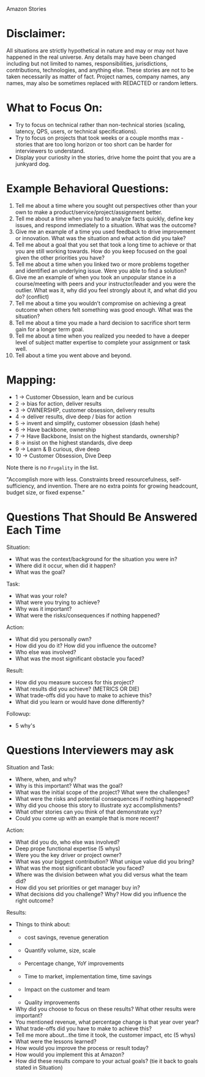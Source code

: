 Amazon Stories

# Disclaimer:  
All situations are strictly hypothetical in nature and may or may not have happened in the real universe. Any details may have been changed including but not limited to names, responsibilities, jurisdictions, contributions, technologies, and anything else. These stories are not to be taken necessarily as matter of fact. Project names, company names, any names, may also be sometimes replaced with REDACTED or random letters.

# What to Focus On:
- Try to focus on technical rather than non-technical stories (scaling, latency, QPS, users, or technical specifications).
- Try to focus on projects that took weeks or a couple months max - stories that are too long horizon or too short can be harder for interviewers to understand.
- Display your curiosity in the stories, drive home the point that you are a junkyard dog.

# Example Behavioral Questions:
1. Tell me about a time where you sought out perspectives other than your own to make a product/service/project/assignment better.
2. Tell me about a time when you had to analyze facts quickly, define key issues, and respond immediately to a situation. What was the outcome?
3. Give me an example of a time you used feedback to drive improvement or innovation. What was the situation and what action did you take?
4. Tell me about a goal that you set that took a long time to achieve or that you are still working towards. How do you keep focused on the goal given the other priorities you have?
5. Tell me about a time when you linked two or more problems together and identified an underlying issue. Were you able to find a solution?
6. Give me an example of when you took an unpopular stance in a course/meeting with peers and your instructor/leader and you were the outlier. What was it, why did you feel strongly about it, and what did you do? (conflict)
7. Tell me about a time you wouldn’t compromise on achieving a great outcome when others felt something was good enough. What was the situation?
8. Tell me about a time you made a hard decision to sacrifice short term gain for a longer term goal.
9. Tell me about a time when you realized you needed to have a deeper level of subject matter expertise to complete your assignment or task well.
10. Tell about a time you went above and beyond.

# Mapping:
- 1 -> Customer Obsession, learn and be curious
- 2 -> bias for action, deliver results
- 3 -> OWNERSHIP, customer obsession, delivery results
- 4 -> deliver results, dive deep / bias for action
- 5 -> invent and simplify, customer obsession (dash hehe)
- 6 -> Have backbone, ownership
- 7 -> Have Backbone, Insist on the highest standards, ownership?
- 8 -> insist on the highest standards, dive deep
- 9 -> Learn & B curious, dive deep
- 10 -> Customer Obsession, Dive Deep

Note there is no `Frugality` in the list.

"Accomplish more with less. Constraints breed resourcefulness, self-sufficiency, and invention. There are no extra points for growing headcount, budget size, or fixed expense."

# Questions That Should Be Answered Each Time
Situation:
- What was the context/background for the situation you were in?
- Where did it occur, when did it happen?
- What was the goal?

Task:
- What was your role?
- What were you trying to achieve?
- Why was it important?
- What were the risks/consequences if nothing happened?

Action:
- What did you personally own?
- How did you do it? How did you influence the outcome?
- Who else was involved?
- What was the most significant obstacle you faced?

Result:
- How did you measure success for this project?
- What results did you achieve? (METRICS OR DIE)
- What trade-offs did you have to make to achieve this?
- What did you learn or would have done differently?

Followup:
- 5 why's

# Questions Interviewers may ask
Situation and Task:
- Where, when, and why?
- Why is this important? What was the goal?
- What was the initial scope of the project? What were the challenges?
- What were the risks and potential consequences if nothing happened?
- Why did you choose this story to illustrate xyz accomplishments?
- What other stories can you think of that demonstrate xyz?
- Could you come up with an example that is more recent?

Action:
- What did you do, who else was involved?
- Deep prope functional expertise (5 whys)
- Were you the key driver or project owner?
- What was your biggest contribution? What unique value did you bring?
- What was the most significant obstacle you faced?
- Where was the division between what you did versus what the team did?
- How did you set priorities or get manager buy in?
- What decisions did you challenge? Why? How did you influence the right outcome?

Results:
- Things to think about: 
- - cost savings, revenue generation
- - Quantify volume, size, scale
- - Percentage change, YoY improvements
- - Time to market, implementation time, time savings
- - Impact on the customer and team
- - Quality improvements
- Why did you choose to focus on these results? What other results were important?
- You mentioned revenue, what percentage change is that year over year?
- What trade-offs did you have to make to achieve this?
- Tell me more about...the time it took, the customer impact, etc (5 whys)
- What were the lessons learned?
- How would you improve the process or result today?
- How would you implement this at Amazon?
- How did these results compare to your actual goals? (tie it back to goals stated in Situation)

